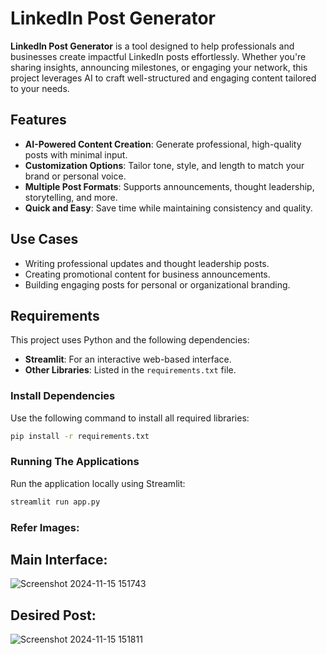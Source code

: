 # LinkedIn Post Generator

**LinkedIn Post Generator** is a tool designed to help professionals and businesses create impactful LinkedIn posts effortlessly. Whether you're sharing insights, announcing milestones, or engaging your network, this project leverages AI to craft well-structured and engaging content tailored to your needs.

## Features

- **AI-Powered Content Creation**: Generate professional, high-quality posts with minimal input.
- **Customization Options**: Tailor tone, style, and length to match your brand or personal voice.
- **Multiple Post Formats**: Supports announcements, thought leadership, storytelling, and more.
- **Quick and Easy**: Save time while maintaining consistency and quality.

## Use Cases

- Writing professional updates and thought leadership posts.
- Creating promotional content for business announcements.
- Building engaging posts for personal or organizational branding.

## Requirements

This project uses Python and the following dependencies:

- **Streamlit**: For an interactive web-based interface.
- **Other Libraries**: Listed in the `requirements.txt` file.

### Install Dependencies

Use the following command to install all required libraries:

```bash
pip install -r requirements.txt
```

### Running The Applications

Run the application locally using Streamlit:

```bash
streamlit run app.py
```

### Refer Images:

## Main Interface:

![Screenshot 2024-11-15 151743](https://github.com/user-attachments/assets/c35de0be-ce6d-450a-8dba-a6e27c47e295)

## Desired Post:

![Screenshot 2024-11-15 151811](https://github.com/user-attachments/assets/395d8635-423c-4fcb-b847-2cf3be26ea27)


